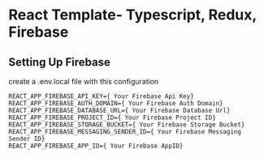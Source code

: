
# React Template- Typescript, Redux, Firebase

## Setting Up Firebase

create a .env.local file with this configuration


```
REACT_APP_FIREBASE_API_KEY={ Your Firebase Api Key}
REACT_APP_FIREBASE_AUTH_DOMAIN={ Your Firebase Auth Domain}
REACT_APP_FIREBASE_DATABASE_URL={ Your Firebase Database Url}
REACT_APP_FIREBASE_PROJECT_ID={ Your Firebase Project ID}
REACT_APP_FIREBASE_STORAGE_BUCKET={ Your Firebase Storage Bucket}
REACT_APP_FIREBASE_MESSAGING_SENDER_ID={ Your Firebase Messaging Sender ID}
REACT_APP_FIREBASE_APP_ID={ Your Firebase AppID}
```
